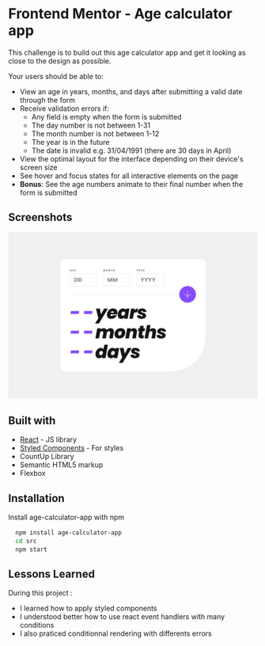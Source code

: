 
# Frontend Mentor - Age calculator app

This challenge is to build out this age calculator app and get it looking as close to the design as possible.

Your users should be able to:

- View an age in years, months, and days after submitting a valid date through the form
- Receive validation errors if:
  - Any field is empty when the form is submitted
  - The day number is not between 1-31
  - The month number is not between 1-12
  - The year is in the future
  - The date is invalid e.g. 31/04/1991 (there are 30 days in April)
- View the optimal layout for the interface depending on their device's screen size
- See hover and focus states for all interactive elements on the page
- **Bonus**: See the age numbers animate to their final number when the form is submitted


## Screenshots

![](./src/design/desktop-design.jpg)


## Built with

- [React](https://reactjs.org/) - JS library
- [Styled Components](https://styled-components.com/) - For styles
- CountUp Library
- Semantic HTML5 markup
- Flexbox


## Installation

Install age-calculator-app with npm

```bash
  npm install age-calculator-app
  cd src
  npm start
```
    
## Lessons Learned

During this project : 

- I learned how to apply styled components
- I understood better how to use react event handlers with many conditions 
- I also praticed conditionnal rendering with differents errors